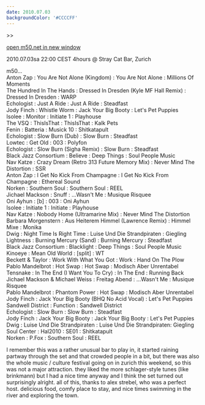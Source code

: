 ```yaml
---
date: 2010.07.03
backgroundColor: '#CCCCFF'
---
```


\>>

[open m50.net in new window  
](http://m50.net/)  

2010.07.03sa 22:00 CEST 4hours @ Stray Cat Bar, Zurich  


m50...  
Anton Zap : You Are Not Alone (Kingdom) : You Are Not Alone : Millions Of Moments  
The Hundred In The Hands : Dressed In Dresden (Kyle MF Hall Remix) : Dressed In Dresden : WARP  
Echologist : Just A Ride : Just A Ride : Steadfast  
Jody Finch : Whistle Worm : Jack Your Big Booty : Let's Pet Puppies  
Isolee : Monitor : Initiate 1 : Playhouse  
The VSQ : ThisIsThat : ThisIsThat : Kalk Pets  
Fenin : Batteria : Musick 10 : Shitkatapult  
Echologist : Slow Burn (Dub) : Slow Burn : Steadfast  
Lowtec : Get Old : 003 : Polyfon  
Echologist : Slow Burn (Sigha Remix) : Slow Burn : Steadfast  
Black Jazz Consortium : Believe : Deep Things : Soul People Music  
Nav Katze : Crazy Dream (Retro 313 Future Memory Mix) : Never Mind The Distortion : SSR  
Anton Zap : I Get No Kick From Champagne : I Get No Kick From Champagne : Ethereal Sound  
Norken : Southern Soul : Southern Soul : REEL  
Jichael Mackson : Snuff : ...Wasn't Me : Musique Risquee  
Oni Ayhun : \[b\] : 003 : Oni Ayhun  
Isolee : Initiate 1 : Initiate : Playhouse  
Nav Katze : Nobody Home (Ultramarine Mix) : Never Mind The Distortion  
Barbara Morgenstern : Aus Heiterem Himmel (Lawrence Remix) : Himmel Mixe : Monika  
Dwig : Night Time Is Right Time : Luise Und Die Strandpiraten : Giegling  
Lightness : Burning Mercury (Sand) : Burning Mercury : Steadfast  
Black Jazz Consortium : Blacklight : Deep Things : Soul People Music  
Kinoeye : Mean Old World : \[split\] : WT  
Beckett & Taylor : Work With What You Got : Work : Hand On The Plow  
Pablo Mandelbrot : Hot Swap : Hot Swap : Modisch Aber Unrentabel  
Tensnake : In The End (I Want You To Cry) : In The End : Running Back  
Jichael Mackson & Michael Weiss : Freitag Abend : ...Wasn't Me : Musique Risquee  
Pablo Mandelbrot : Phantom Power : Hot Swap : Modisch Aber Unrentabel  
Jody Finch : Jack Your Big Booty (BHQ No Acid Vocal) : Let's Pet Puppies  
Sandwell District : Function : Sandwell District  
Echologist : Slow Burn : Slow Burn : Steadfast  
Jody Finch : Jack Your Big Booty : Jack Your Big Booty : Let's Pet Puppies  
Dwig : Luise Und Die Strandpiraten : Luise Und Die Strandpiraten: Giegling  
Soul Center : Hal2010 : SE01 : Shitkatapult  
Norken : P.Fox : Southern Soul : REEL

I remember this was a rather unusual bar to play in, it started raining partway through the set and that crowded people in a bit, but there was also the whole music / culture festival going on in zurich this weekend, so this was not a major attraction. they liked the more schlager-style tunes (like brinkmann) but I had a nice time anyway and I think the set turned out surprisingly alright. all of this, thanks to alex strebel, who was a perfect host. delicious food, comfy place to stay, and nice times swimming in the river and exploring the town.